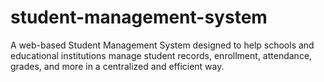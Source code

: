 # student-management-system
A web-based Student Management System designed to help schools and educational institutions manage student records, enrollment, attendance, grades, and more in a centralized and efficient way.
